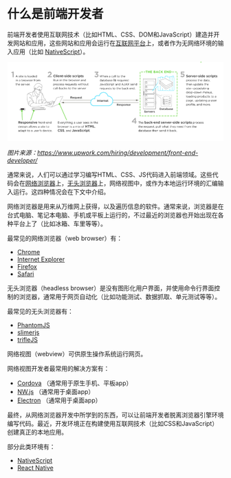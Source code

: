 # 什么是前端开发者

前端开发者使用互联网技术（比如HTML、CSS、DOM和JavaScript）建造并开发网站和应用，这些网站和应用会运行在[互联网平台](https://en.wikipedia.org/wiki/Open_Web_Platform)上，或者作为无网络环境的输入应用（比如 [NativeScript](https://www.nativescript.org/)）。

![](images/what-is-front-end-dev.png "https://www.upwork.com/hiring/development/front-end-developer/")

<cite>图片来源：<a href="https://www.upwork.com/hiring/development/front-end-developer/">https://www.upwork.com/hiring/development/front-end-developer/</a></cite>

通常来说，人们可以通过学习编写HTML、CSS、JS代码进入前端领域。这些代码会在[网络浏览器](https://en.wikipedia.org/wiki/Web_browser)上，[无头浏览器](https://en.wikipedia.org/wiki/Headless_browser)上，网络视图中，或作为本地运行环境的汇编输入运行。这四种情况会在下文中介绍。

网络浏览器是用来从万维网上获得，以及遍历信息的软件。通常来说，浏览器是在台式电脑、笔记本电脑、手机或平板上运行的，不过最近的浏览器也开始出现在各种平台上了（比如冰箱、车里等等）。

最常见的网络浏览器（web browser）有：

* [Chrome](http://www.google.com/chrome/)
* [Internet Explorer](http://dev.modern.ie/)
* [Firefox](https://www.mozilla.org/firefox/) 
* [Safari](http://www.apple.com/safari/)

无头浏览器（headless browser）是没有图形化用户界面，并使用命令行界面控制的浏览器，通常用于网页自动化（比如功能测试、数据抓取、单元测试等等）。

最常见的无头浏览器有：

* [PhantomJS](http://phantomjs.org/)
* [slimerjs](http://slimerjs.org/)
* [trifleJS](http://triflejs.org/)

网络视图（webview）可供原生操作系统运行网页。

网络视图开发者最常用的解决方案有：

* [Cordova](https://cordova.apache.org/) （通常用于原生手机、平板app）
* [NW.js](https://github.com/nwjs/nw.js) （通常用于桌面app）
* [Electron](http://electron.atom.io/) （通常用于桌面app）

最终，从网络浏览器开发中所学到的东西，可以让前端开发者脱离浏览器引擎环境编写代码。最近，开发环境正在构建使用互联网技术（比如CSS和JavaScript）创建真正的本地应用。

部分此类环境有：

* [NativeScript](https://www.nativescript.org/)
* [React Native](https://facebook.github.io/react-native/)



